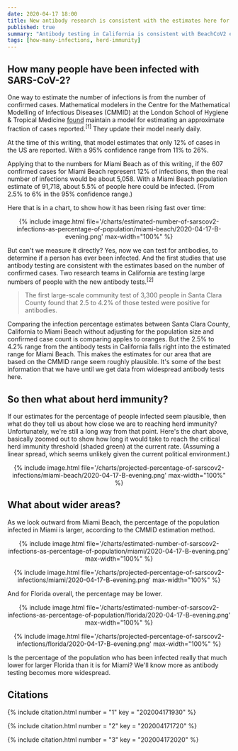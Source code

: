 ```yaml
---
date: 2020-04-17 18:00
title: New antibody research is consistent with the estimates here for number of infections
published: true
summary: "Antibody testing in California is consistent with BeachCoV2 estimates."
tags: [how-many-infections, herd-immunity]
---
```


## How many people have been infected with SARS-CoV-2?

One way to estimate the number of infections is from the number of confirmed cases.  Mathematical modelers in the Centre for the Mathematical Modelling of Infectious Diseases (CMMID) at the London School of Hygiene & Tropical Medicine [found](https://cmmid.github.io/topics/covid19/severity/global_cfr_estimates.html) maintain a model for estimating an approximate fraction of cases reported.<sup>[1]</sup>  They update their model nearly daily.

At the time of this writing, that model estimates that only 12% of cases in the US are reported.  With a 95% confidence range from 11% to 26%.

Applying that to the numbers for Miami Beach as of this writing, if the 607 confirmed cases for Miami Beach represent 12% of infections, then the real number of infections would be about 5,058.  With a Miami Beach population estimate of 91,718, about 5.5% of people here could be infected.  (From 2.5% to 6% in the 95% confidence range.)

Here that is in a chart, to show how it has been rising fast over time:

<p>
<center>
{% include image.html file='/charts/estimated-number-of-sarscov2-infections-as-percentage-of-population/miami-beach/2020-04-17-B-evening.png' max-width="100%" %}
</center>
</p>

But can't we measure it directly?  Yes, now we can test for antibodies, to determine if a person has ever been infected.  And the first studies that use antibody testing are consistent with the estimates based on the number of confirmed cases.  Two research teams in California are testing large numbers of people with the new antibody tests.<sup>[2]</sup>

<blockquote class="blockquote">
The first large-scale community test of 3,300 people in Santa Clara County found that 2.5 to 4.2% of those tested were positive for antibodies.
</blockquote>

Comparing the infection percentage estimates between Santa Clara County, California to Miami Beach without adjusting for the population size and confirmed case count is comparing apples to oranges.  But the 2.5% to 4.2% range from the antibody tests in California falls right into the estimated range for Miami Beach.  This makes the estimates for our area that are based on the CMMID range seem roughly plausible.  It's some of the best information that we have until we get data from widespread antibody tests here.

## So then what about herd immunity?

If our estimates for the percentage of people infected seem plausible, then what do they tell us about how close we are to reaching herd immunity?  Unfortunately, we're still a long way from that point.  Here's the chart above, basically zoomed out to show how long it would take to reach the critical herd immunity threshold (shaded green) at the current rate.  (Assuming a linear spread, which seems unlikely given the current political environment.)

<p>
<center>
{% include image.html file='/charts/projected-percentage-of-sarscov2-infections/miami-beach/2020-04-17-B-evening.png' max-width="100%" %}
</center>
</p>

## What about wider areas?

As we look outward from Miami Beach, the percentage of the population infected in Miami is larger, according to the CMMID estimation method.

<p>
<center>
{% include image.html file='/charts/estimated-number-of-sarscov2-infections-as-percentage-of-population/miami/2020-04-17-B-evening.png' max-width="100%" %}
</center>
</p>

<p>
<center>
{% include image.html file='/charts/projected-percentage-of-sarscov2-infections/miami/2020-04-17-B-evening.png' max-width="100%" %}
</center>
</p>

And for Florida overall, the percentage may be lower.

<p>
<center>
{% include image.html file='/charts/estimated-number-of-sarscov2-infections-as-percentage-of-population/florida/2020-04-17-B-evening.png' max-width="100%" %}
</center>
</p>

<p>
<center>
{% include image.html file='/charts/projected-percentage-of-sarscov2-infections/florida/2020-04-17-B-evening.png' max-width="100%" %}
</center>
</p>

Is the percentage of the population who has been infected really that much lower for larger Florida than it is for Miami?  We'll know more as antibody testing becomes more widespread.

<h2>Citations</h2>

{% include citation.html number = "1" key = "202004171930" %}

{% include citation.html number = "2" key = "202004171720" %}

{% include citation.html number = "3" key = "202004172020" %}
